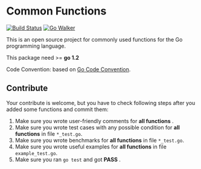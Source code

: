 Common Functions
================

[![Build Status](https://travis-ci.org/Unknwon/com.svg)](https://travis-ci.org/Unknwon/com) [![Go Walker](http://gowalker.org/api/v1/badge)](http://gowalker.org/github.com/Unknwon/com)

This is an open source project for commonly used functions for the Go programming language.

This package need >= **go 1.2**

Code Convention: based on [Go Code Convention](https://github.com/Unknwon/go-code-convention).

## Contribute

Your contribute is welcome, but you have to check following steps after you added some functions and commit them:

1. Make sure you wrote user-friendly comments for **all functions** .
2. Make sure you wrote test cases with any possible condition for **all functions** in file `*_test.go`.
3. Make sure you wrote benchmarks for **all functions** in file `*_test.go`.
4. Make sure you wrote useful examples for **all functions** in file `example_test.go`.
5. Make sure you ran `go test` and got **PASS** .
